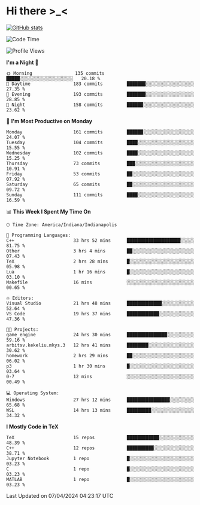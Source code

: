 # Hi there \>_<

[![GitHub stats](https://github-readme-stats.vercel.app/api?username=ARessegetesStery&show_icons=true&theme=transparent)](https://github.com/anuraghazra/github-readme-stats)

<!--START_SECTION:waka-->
![Code Time](http://img.shields.io/badge/Code%20Time-852%20hrs%2051%20mins-blue)

![Profile Views](http://img.shields.io/badge/Profile%20Views-3-blue)

**I'm a Night 🦉** 

```text
🌞 Morning                135 commits         █████░░░░░░░░░░░░░░░░░░░░   20.18 % 
🌆 Daytime                183 commits         ███████░░░░░░░░░░░░░░░░░░   27.35 % 
🌃 Evening                193 commits         ███████░░░░░░░░░░░░░░░░░░   28.85 % 
🌙 Night                  158 commits         ██████░░░░░░░░░░░░░░░░░░░   23.62 % 
```
📅 **I'm Most Productive on Monday** 

```text
Monday                   161 commits         ██████░░░░░░░░░░░░░░░░░░░   24.07 % 
Tuesday                  104 commits         ████░░░░░░░░░░░░░░░░░░░░░   15.55 % 
Wednesday                102 commits         ████░░░░░░░░░░░░░░░░░░░░░   15.25 % 
Thursday                 73 commits          ███░░░░░░░░░░░░░░░░░░░░░░   10.91 % 
Friday                   53 commits          ██░░░░░░░░░░░░░░░░░░░░░░░   07.92 % 
Saturday                 65 commits          ██░░░░░░░░░░░░░░░░░░░░░░░   09.72 % 
Sunday                   111 commits         ████░░░░░░░░░░░░░░░░░░░░░   16.59 % 
```


📊 **This Week I Spent My Time On** 

```text
🕑︎ Time Zone: America/Indiana/Indianapolis

💬 Programming Languages: 
C++                      33 hrs 52 mins      ████████████████████░░░░░   81.75 % 
Other                    3 hrs 4 mins        ██░░░░░░░░░░░░░░░░░░░░░░░   07.43 % 
TeX                      2 hrs 28 mins       █░░░░░░░░░░░░░░░░░░░░░░░░   05.98 % 
Lua                      1 hr 16 mins        █░░░░░░░░░░░░░░░░░░░░░░░░   03.10 % 
Makefile                 16 mins             ░░░░░░░░░░░░░░░░░░░░░░░░░   00.65 % 

🔥 Editors: 
Visual Studio            21 hrs 48 mins      █████████████░░░░░░░░░░░░   52.64 % 
VS Code                  19 hrs 37 mins      ████████████░░░░░░░░░░░░░   47.36 % 

🐱‍💻 Projects: 
game_engine              24 hrs 30 mins      ███████████████░░░░░░░░░░   59.16 % 
arbitsv.kekeliu.mkys.3   12 hrs 41 mins      ████████░░░░░░░░░░░░░░░░░   30.62 % 
homework                 2 hrs 29 mins       ██░░░░░░░░░░░░░░░░░░░░░░░   06.02 % 
p3                       1 hr 30 mins        █░░░░░░░░░░░░░░░░░░░░░░░░   03.64 % 
0-7                      12 mins             ░░░░░░░░░░░░░░░░░░░░░░░░░   00.49 % 

💻 Operating System: 
Windows                  27 hrs 12 mins      ████████████████░░░░░░░░░   65.68 % 
WSL                      14 hrs 13 mins      █████████░░░░░░░░░░░░░░░░   34.32 % 
```

**I Mostly Code in TeX** 

```text
TeX                      15 repos            ████████████░░░░░░░░░░░░░   48.39 % 
C++                      12 repos            ██████████░░░░░░░░░░░░░░░   38.71 % 
Jupyter Notebook         1 repo              █░░░░░░░░░░░░░░░░░░░░░░░░   03.23 % 
C                        1 repo              █░░░░░░░░░░░░░░░░░░░░░░░░   03.23 % 
MATLAB                   1 repo              █░░░░░░░░░░░░░░░░░░░░░░░░   03.23 % 
```




 Last Updated on 07/04/2024 04:23:17 UTC
<!--END_SECTION:waka-->
